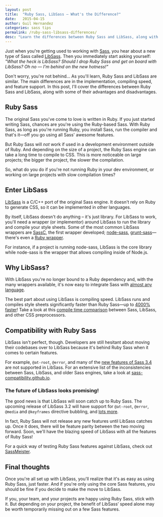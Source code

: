 ```yaml
---
layout: post
title:  "Ruby Sass, LibSass – What's the Difference?"
date:   2015-04-15
author: Guil Hernandez
categories: sass tips
permalink: /ruby-sass-libsass-differences/
desc: "Learn the differences between Ruby Sass and LibSass, along with some of the advantages of using each one."
---
```


Just when you're getting used to working with [Sass](http://sass-lang.com/), you hear about a new type of Sass called [LibSass](http://libsass.org/). Then you immediately start asking yourself: *"What the heck is LibSass? Should I drop Ruby Sass and get on board with LibSass? Oh no &mdash; I'm behind on the new hotness!"*

Don't worry, you're not behind... As you'll learn, Ruby Sass and LibSass are similar. The main differences are in the implementation, compiling speed, and feature support. In this post, I'll cover the differences between Ruby Sass and LibSass, along with some of their advantages and disadvantages.

## Ruby Sass
The original Sass you've come to love is written in Ruby. If you just started writing Sass, chances are you're using the Ruby-based Sass. With Ruby Sass, as long as you're running Ruby, you install Sass, run the compiler and that's it&mdash;off you go using all Sass' awesome features.

But Ruby Sass will *not* work if used in a development environment outside of Ruby. And depending on the size of a project, the Ruby Sass engine can take a long time to compile to CSS. This is more noticeable on large projects; the bigger the project, the slower the compilation.

So, what do you do if you're not running Ruby in your dev environment, or working on large projects with slow compilation times? 

## Enter LibSass 
[LibSass](http://libsass.org/) is a C/C++ port of the original Sass engine. It doesn't rely on Ruby to generate CSS, so it can be implemented in other languages. 

By itself, LibSass doesn't do anything &ndash; it's just library. For LibSass to work, you'll need a wrapper (or implementor) around LibSass to run the library and compile your style sheets. Some of the most common LibSass wrappers are [SassC](https://github.com/sass/sassc), the first wrapper developed; [node-sass](https://github.com/sass/node-sass), [grunt-sass](https://github.com/sindresorhus/grunt-sass)&mdash;there's even a [Ruby wrapper](https://github.com/sass/ruby-libsass).

For instance, if a project is running node-sass, LibSass is the core library while node-sass is the wrapper that allows compiling inside of Node.js.

## Why LibSass?
With LibSass you're no longer bound to a Ruby dependency and, with the many wrappers available, it's now easy to integrate Sass with [almost any language](http://sass-lang.com/libsass).

The best part about using LibSass is compiling speed. LibSass runs and compiles style sheets significantly faster than Ruby Sass&mdash;up to [4000% faster](http://www.moovweb.com/blog/libsass/)! Take a look at this [compile time comparison](http://www.solitr.com/blog/2014/01/css-preprocessor-benchmark/) between Sass, LibSass, and other CSS preprocessors.

## Compatibility with Ruby Sass
LibSass isn't perfect, though. Developers are still hesitant about moving their codebases over to LibSass because it's behind Ruby Sass when it comes to certain features.

For example, `@at-root`, `@error`, and many of the [new features of Sass 3.4](http://www.phase2technology.com/blog/everything-you-need-to-know-about-sass-3-4/) are not supported in LibSass. For an extensive list of the inconsistencies between Sass, LibSass, and older Sass engines, take a look at [sass-compatibility.github.io](http://sass-compatibility.github.io).

### The future of LibSass looks promising! 
The good news is that LibSass will soon catch up to Ruby Sass. The upcoming release of LibSass 3.2 will have support for `@at-root`, `@error`, `@media` and `@keyframes` directive bubbling, and [lots more](https://github.com/sass/libsass/releases/tag/3.2.0-beta.1). 

In fact, Ruby Sass will not release any new features until LibSass catches up. Once it does, there will be feature parity between the two moving forward. Soon, we'll have the blazing speed of LibSass with all the features of Ruby Sass!

For a quick way of testing Ruby Sass features against LibSass, check out [SassMeister](http://sassmeister.com/).

## Final thoughts
Once you're all set up with LibSass, you'll realize that it's as easy as using Ruby Sass, just faster. And if you're only using the core Sass features, you should be fine if you decide to make the move to LibSass.

If you, your team, and your projects are happy using Ruby Sass, stick with it. But depending on your project, the benefit of LibSass’ speed alone may be worth temporarily missing out on a few Sass features. 


